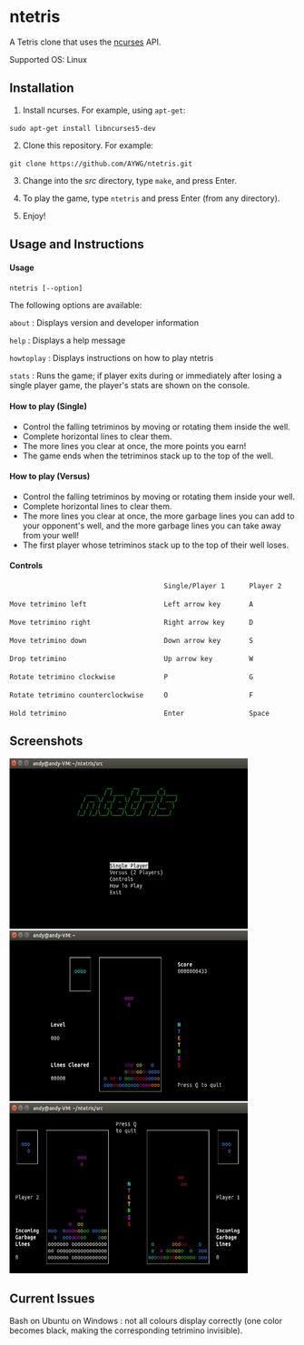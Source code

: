 # ntetris
A Tetris clone that uses the [ncurses](https://en.wikipedia.org/wiki/Ncurses) API.

Supported OS: Linux

## Installation

1. Install ncurses. For example, using `apt-get`:

`sudo apt-get install libncurses5-dev`

2. Clone this repository. For example:

`git clone https://github.com/AYWG/ntetris.git`

3. Change into the *src* directory, type `make`, and press Enter.

4. To play the game, type `ntetris` and press Enter (from any directory).

5. Enjoy!

## Usage and Instructions

#### Usage

`ntetris [--option]`

The following options are available:

`about` : Displays version and developer information

`help` : Displays a help message

`howtoplay` : Displays instructions on how to play ntetris

`stats` : Runs the game; if player exits during or immediately after losing a single player game, the player's stats are shown on the console.

#### How to play (Single)

- Control the falling tetriminos by moving or rotating them inside the well.
- Complete horizontal lines to clear them.
- The more lines you clear at once, the more points you earn!
- The game ends when the tetriminos stack up to the top of the well.

#### How to play (Versus)

- Control the falling tetriminos by moving or rotating them inside your well.
- Complete horizontal lines to clear them.
- The more lines you clear at once, the more garbage lines you can add to your opponent's well, and the more garbage lines you can take away from your well!
- The first player whose tetriminos stack up to the top of their well loses.

#### Controls

                                          Single/Player 1      Player 2

    Move tetrimino left                   Left arrow key       A

    Move tetrimino right                  Right arrow key      D

    Move tetrimino down                   Down arrow key       S

    Drop tetrimino                        Up arrow key         W      

    Rotate tetrimino clockwise            P                    G     

    Rotate tetrimino counterclockwise     O                    F

    Hold tetrimino                        Enter                Space                           

## Screenshots

<img src="https://github.com/AYWG/ntetris/blob/master/img/ntetris_menu.jpg" alt="ntetris menu" width="420" height="300" >
<img src="https://github.com/AYWG/ntetris/blob/master/img/ntetris_single.jpg" alt="ntetris single" width="420" height="300" >
<img src="https://github.com/AYWG/ntetris/blob/master/img/ntetris_versus.jpg" alt="ntetris versus" width="420" height="300">

## Current Issues

Bash on Ubuntu on Windows : not all colours display correctly (one color becomes black, making the corresponding tetrimino invisible).



